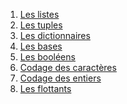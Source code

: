 
<!-- # T2 : Représentation des données  -->

1. [Les listes](../../T2_Representation_des_donnees/Chapitre_1:_Listes/cours/)
2. [Les tuples](../../T2_Representation_des_donnees/Chapitre_2:_Tuples/cours/)
3. [Les dictionnaires](../../T2_Representation_des_donnees/Chapitre_3:_Dictionnaires/cours/)
4. [Les bases](../../T2_Representation_des_donnees/Chapitre_4:_Bases/cours/)
5. [Les booléens](../../T2_Representation_des_donnees/Chapitre_5:_Booleens/cours/)
6. [Codage des caractères](../../T2_Representation_des_donnees/Chapitre_6:_Codage_caracteres/cours/)
7. [Codage des entiers](../../T2_Representation_des_donnees/Chapitre_7:_Codage_entiers/cours/)
8. [Les flottants](../../T2_Representation_des_donnees/Chapitre_8:_Flottants/cours/)
<!--
9. [Chaînes de caractères](../2.9_Chaines_caracteres/cours/)
-->
